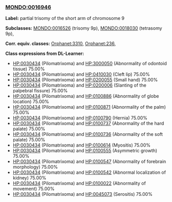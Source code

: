 
### [MONDO:0016946](http://purl.obolibrary.org/obo/MONDO_0016946)
**Label:** partial trisomy of the short arm of chromosome 9

**Subclasses:** [MONDO:0016526](http://purl.obolibrary.org/obo/MONDO_0016526) (trisomy 9p), [MONDO:0018030](http://purl.obolibrary.org/obo/MONDO_0018030) (tetrasomy 9p), 

**Corr. equiv. classes:** [Orphanet:3310](http://www.orpha.net/ORDO/Orphanet_3310), [Orphanet:236](http://www.orpha.net/ORDO/Orphanet_236), 

**Class expressions from DL-Learner:**

- [HP:0030434](http://purl.obolibrary.org/obo/HP_0030434) (Pilomatrixoma) and [HP:3000050](http://purl.obolibrary.org/obo/HP_3000050) (Abnormality of odontoid tissue) 75.00%
- [HP:0030434](http://purl.obolibrary.org/obo/HP_0030434) (Pilomatrixoma) and [HP:0410030](http://purl.obolibrary.org/obo/HP_0410030) (Cleft lip) 75.00%
- [HP:0030434](http://purl.obolibrary.org/obo/HP_0030434) (Pilomatrixoma) and [HP:0200055](http://purl.obolibrary.org/obo/HP_0200055) (Small hand) 75.00%
- [HP:0030434](http://purl.obolibrary.org/obo/HP_0030434) (Pilomatrixoma) and [HP:0200006](http://purl.obolibrary.org/obo/HP_0200006) (Slanting of the palpebral fissure) 75.00%
- [HP:0030434](http://purl.obolibrary.org/obo/HP_0030434) (Pilomatrixoma) and [HP:0100886](http://purl.obolibrary.org/obo/HP_0100886) (Abnormality of globe location) 75.00%
- [HP:0030434](http://purl.obolibrary.org/obo/HP_0030434) (Pilomatrixoma) and [HP:0100871](http://purl.obolibrary.org/obo/HP_0100871) (Abnormality of the palm) 75.00%
- [HP:0030434](http://purl.obolibrary.org/obo/HP_0030434) (Pilomatrixoma) and [HP:0100790](http://purl.obolibrary.org/obo/HP_0100790) (Hernia) 75.00%
- [HP:0030434](http://purl.obolibrary.org/obo/HP_0030434) (Pilomatrixoma) and [HP:0100737](http://purl.obolibrary.org/obo/HP_0100737) (Abnormality of the hard palate) 75.00%
- [HP:0030434](http://purl.obolibrary.org/obo/HP_0030434) (Pilomatrixoma) and [HP:0100736](http://purl.obolibrary.org/obo/HP_0100736) (Abnormality of the soft palate) 75.00%
- [HP:0030434](http://purl.obolibrary.org/obo/HP_0030434) (Pilomatrixoma) and [HP:0100614](http://purl.obolibrary.org/obo/HP_0100614) (Myositis) 75.00%
- [HP:0030434](http://purl.obolibrary.org/obo/HP_0030434) (Pilomatrixoma) and [HP:0100555](http://purl.obolibrary.org/obo/HP_0100555) (Asymmetric growth) 75.00%
- [HP:0030434](http://purl.obolibrary.org/obo/HP_0030434) (Pilomatrixoma) and [HP:0100547](http://purl.obolibrary.org/obo/HP_0100547) (Abnormality of forebrain morphology) 75.00%
- [HP:0030434](http://purl.obolibrary.org/obo/HP_0030434) (Pilomatrixoma) and [HP:0100542](http://purl.obolibrary.org/obo/HP_0100542) (Abnormal localization of kidney) 75.00%
- [HP:0030434](http://purl.obolibrary.org/obo/HP_0030434) (Pilomatrixoma) and [HP:0100022](http://purl.obolibrary.org/obo/HP_0100022) (Abnormality of movement) 75.00%
- [HP:0030434](http://purl.obolibrary.org/obo/HP_0030434) (Pilomatrixoma) and [HP:0045073](http://purl.obolibrary.org/obo/HP_0045073) (Serositis) 75.00%



